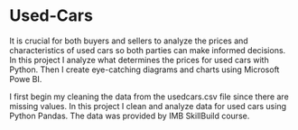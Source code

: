 # Used-Cars
It is crucial for both buyers and sellers to analyze the prices and characteristics of used cars so both parties can make informed decisions. In this project I analyze what determines the prices for used cars with Python. Then I create eye-catching diagrams and charts using Microsoft Powe BI.


I first begin my cleaning the data from the usedcars.csv file since there are missing values.
In this project I clean and analyze data for used cars using Python Pandas. The data was provided by IMB SkillBuild course.
